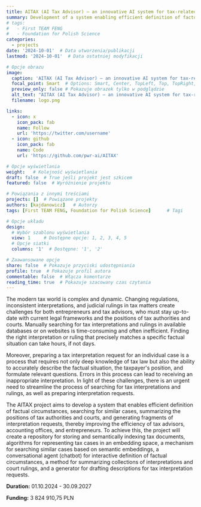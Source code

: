 ```yaml
---
title: AITAX (AI Tax Advisor) – an innovative AI system for tax-related support
summary: Development of a system enabling efficient definition of factual circumstances, searching for similar cases, summarizing positions of tax authorities and courts, and generating draft segments of interpretation requests, aimed at enhancing the efficiency of tax advisors, accounting offices, and entrepreneurs.
# tags:
#   - First TEAM FENG
#   - Foundation for Polish Science
categories:
  - projects
date: '2024-10-01'  # Data utworzenia/publikacji
lastmod: '2024-10-01'  # Data ostatniej modyfikacji

# Opcje obrazu
image:
  caption: 'AITAX (AI Tax Advisor) – an innovative AI system for tax-related support'
  focal_point: Smart  # Options: Smart, Center, TopLeft, Top, TopRight, Left, Right, BottomLeft, Bottom, BottomRight
  preview_only: false # Pokazuje obrazek tylko w podglądzie
  alt_text: "AITAX (AI Tax Advisor) – an innovative AI system for tax-related support - logo"
  filename: logo.png

links:
  - icon: x
    icon_pack: fab
    name: Follow
    url: 'https://twitter.com/username'
  - icon: github
    icon_pack: fab
    name: Code
    url: 'https://github.com/pwr-ai/AITAX'

# Opcje wyświetlania
weight:   # Kolejność wyświetlania
draft: false  # True jeśli projekt jest szkicem
featured: false  # Wyróżnienie projektu

# Powiązania z innymi treściami
projects: []  # Powiązane projekty
authors: [kajdanowicz]   # Autorzy
tags: [First TEAM FENG, Foundation for Polish Science]      # Tagi

# Opcje układu
design:
  # Wybór szablonu wyświetlania
  view: 1     # Dostępne opcje: 1, 2, 3, 4, 5
  # Opcje siatki
  columns: '1'  # Dostępne: '1', '2'

# Zaawansowane opcje
share: false  # Pokazuje przyciski udostępniania
profile: true  # Pokazuje profil autora
commentable: false  # Włącza komentarze
reading_time: true  # Pokazuje szacowany czas czytania
---
```

The modern tax world is complex and dynamic. Changing regulations, inconsistent interpretations, and judicial rulings in tax matters create challenges for both entrepreneurs and tax advisors, who must stay up-to-date with current legal frameworks and the positions of tax authorities and courts. Manually searching for tax interpretations and rulings in available databases or on websites is time-consuming and often inefficient. Finding the right interpretation or ruling that precisely matches a specific factual situation can take hours, if not days.

Moreover, preparing a tax interpretation request for an individual case is a process that requires not only deep knowledge of tax law but also the ability to accurately describe the factual situation, the taxpayer's position, and formulate relevant questions. Errors in this process can lead to receiving an inappropriate interpretation. In light of these challenges, there is an urgent need to streamline the process of searching for tax interpretations and rulings, as well as preparing interpretation requests.

The AITAX project aims to develop a system that enables efficient definition of factual circumstances, searching for similar cases, summarizing the positions of tax authorities and courts, and generating fragments of interpretation requests, thereby improving the efficiency of tax advisors, accounting offices, and entrepreneurs. To achieve this, the project will create a repository for storing and semantically indexing tax documents, algorithms for representing tax cases in an embedding space, a mechanism for searching similar cases based on semantic embeddings, a conversational agent (chatbot) for interactive definition of factual circumstances, a method for summarizing collections of interpretations and court rulings, and a generator for drafting descriptions for tax interpretation requests.

**Duration:** 01.10.2024 - 30.09.2027

**Funding:** 3 824 910,75 PLN